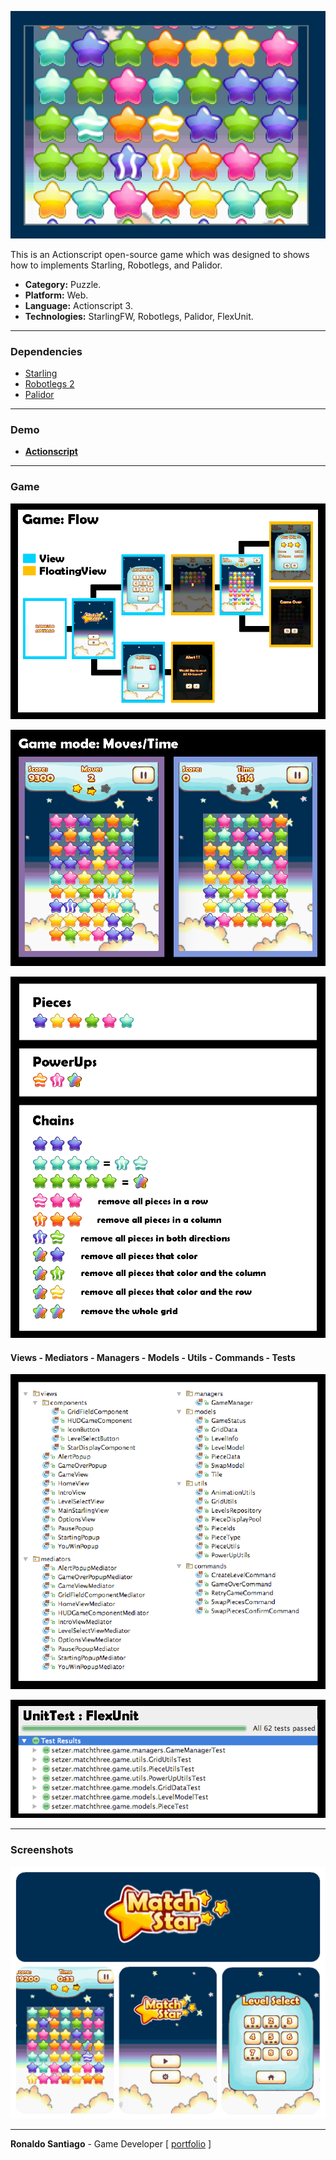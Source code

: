 ![cover](img_cover_match3.png)

This is an Actionscript open-source game which was designed to shows how to implements Starling, Robotlegs, and Palidor.

+ **Category:** Puzzle.
+ **Platform:** Web.
+ **Language:** Actionscript 3.
+ **Technologies:** StarlingFW, Robotlegs, Palidor, FlexUnit.


* * *


### Dependencies

+ [Starling](https://github.com/Gamua/Starling-Framework)
+ [Robotlegs 2](https://github.com/robotlegs/robotlegs-framework)
+ [Palidor](https://github.com/RonaldoSetzer/robotlegs-extensions-Palidor)


* * *


### Demo
+ **[Actionscript](https://ronaldosetzer.github.io/portfolio/open_source/match3/)**

* * *

### Game

![screenshot01](img_ss_match3_01.png)

![screenshot02](img_ss_match3_02.png)

![screenshot03](img_ss_match3_03.png)

#### Views - Mediators - Managers - Models - Utils - Commands - Tests

![screenshot05](img_ss_match3_05.png)

![screenshot04](img_ss_match3_04.png)

* * *

### Screenshots
![screenshot01](img_game_match3.png)
* * *

**Ronaldo Santiago**  - Game Developer [ [portfolio](https://ronaldosetzer.github.io/portfolio/) ]
